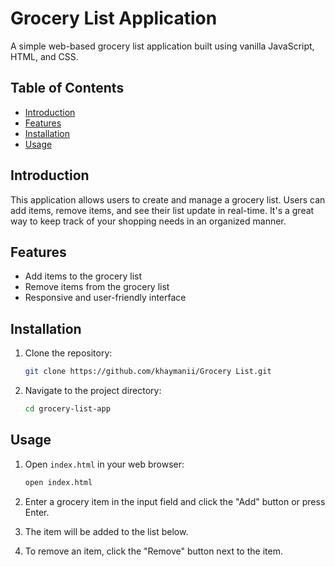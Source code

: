 # Grocery List Application

A simple web-based grocery list application built using vanilla JavaScript, HTML, and CSS.

## Table of Contents

- [Introduction](#introduction)
- [Features](#features)
- [Installation](#installation)
- [Usage](#usage)

## Introduction

This application allows users to create and manage a grocery list. Users can add items, remove items, and see their list update in real-time. It's a great way to keep track of your shopping needs in an organized manner.

## Features

- Add items to the grocery list
- Remove items from the grocery list
- Responsive and user-friendly interface

## Installation

1. Clone the repository:
    ```bash
    git clone https://github.com/khaymanii/Grocery List.git
    ```

2. Navigate to the project directory:
    ```bash
    cd grocery-list-app
    ```

## Usage

1. Open `index.html` in your web browser:
    ```bash
    open index.html
    ```

2. Enter a grocery item in the input field and click the "Add" button or press Enter.
3. The item will be added to the list below.
4. To remove an item, click the "Remove" button next to the item.
